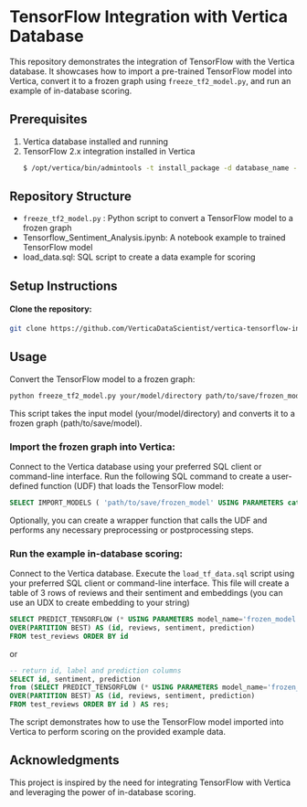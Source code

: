 # TensorFlow Integration with Vertica Database
This repository demonstrates the integration of TensorFlow with the Vertica database. It showcases how to import a pre-trained TensorFlow model into Vertica, convert it to a frozen graph using `freeze_tf2_model.py`, and run an example of in-database scoring.

## Prerequisites
1. Vertica database installed and running
2. TensorFlow 2.x integration installed in Vertica
    ```bash
    $ /opt/vertica/bin/admintools -t install_package -d database_name -p 'password' --package TFIntegration
    ```

## Repository Structure
- `freeze_tf2_model.py` : Python script to convert a TensorFlow model to a frozen graph
- Tensorflow_Sentiment_Analysis.ipynb: A notebook example to trained TensorFlow model
- load_data.sql: SQL script to create a data example for scoring


## Setup Instructions
#### Clone the repository:

```bash
git clone https://github.com/VerticaDataScientist/vertica-tensorflow-integration.git
```

## Usage

Convert the TensorFlow model to a frozen graph:

```bash
python freeze_tf2_model.py your/model/directory path/to/save/frozen_model
```
This script takes the input model (your/model/directory) and converts it to a frozen graph (path/to/save/model).

### Import the frozen graph into Vertica:

Connect to the Vertica database using your preferred SQL client or command-line interface.
Run the following SQL command to create a user-defined function (UDF) that loads the TensorFlow model:

```sql
SELECT IMPORT_MODELS ( 'path/to/save/frozen_model' USING PARAMETERS category='TENSORFLOW');
```
Optionally, you can create a wrapper function that calls the UDF and performs any necessary preprocessing or postprocessing steps.

### Run the example in-database scoring:

Connect to the Vertica database.
Execute the `load_tf_data.sql` script using your preferred SQL client or command-line interface. This file will create a table of 3 rows of reviews and their sentiment and embeddings (you can use an UDX to create embedding to your string)

```sql
SELECT PREDICT_TENSORFLOW (* USING PARAMETERS model_name='frozen_model', num_passthru_cols=3) 
OVER(PARTITION BEST) AS (id, reviews, sentiment, prediction) 
FROM test_reviews ORDER BY id
```
or

```sql
-- return id, label and prediction columns
SELECT id, sentiment, prediction
from (SELECT PREDICT_TENSORFLOW (* USING PARAMETERS model_name='frozen_model', num_passthru_cols=3) 
OVER(PARTITION BEST) AS (id, reviews, sentiment, prediction) 
FROM test_reviews ORDER BY id ) AS res;
```

The script demonstrates how to use the TensorFlow model imported into Vertica to perform scoring on the provided example data.

## Acknowledgments
This project is inspired by the need for integrating TensorFlow with Vertica and leveraging the power of in-database scoring.